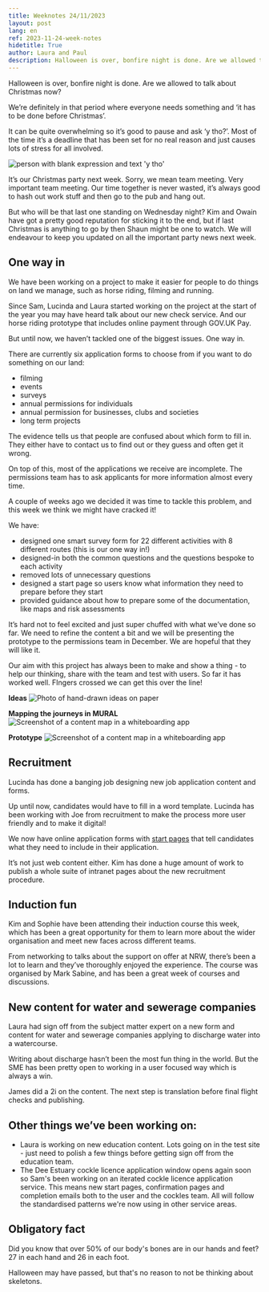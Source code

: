 ```yaml
---
title: Weeknotes 24/11/2023
layout: post
lang: en
ref: 2023-11-24-week-notes
hidetitle: True
author: Laura and Paul
description: Halloween is over, bonfire night is done. Are we allowed to talk about Christmas now?
---
```

Halloween is over, bonfire night is done. Are we allowed to talk about Christmas now?

We’re definitely in that period where everyone needs something and ‘it has to be done before Christmas’.

It can be quite overwhelming so it’s good to pause and ask ‘y tho?’. Most of the time it’s a deadline that has been set for no real reason and just causes lots of stress for all involved.

![person with blank expression and text 'y tho'](https://raw.githubusercontent.com/nrw-digital/week-notes/main/images/241123ytho.png?raw=true)

It’s our Christmas party next week. Sorry, we mean team meeting. Very important team meeting. Our time together is never wasted, it’s always good to hash out work stuff and then go to the pub and hang out. 

But who will be that last one standing on Wednesday night? Kim and Owain have got a pretty good reputation for sticking it to the end, but if last Christmas is anything to go by then Shaun might be one to watch. We will endeavour to keep you updated on all the important party news next week. 

## One way in 
We have been working on a project to make it easier for people to do things on land we manage, such as horse riding, filming and running. 

Since Sam, Lucinda and Laura started working on the project at the start of the year you may have heard talk about our new check service. And our horse riding prototype that includes online payment through GOV.UK Pay.

But until now, we haven’t tackled one of the biggest issues. One way in.

There are currently six application forms to choose from if you want to do something on our land:
+ filming 
+ events 
+ surveys
+ annual permissions for individuals
+ annual permission for businesses, clubs and societies
+ long term projects

The evidence tells us that people are confused about which form to fill in. They either have to contact us to find out or they guess and often get it wrong.

On top of this, most of the applications we receive are incomplete. The permissions team has to ask applicants for more information almost every time. 

A couple of weeks ago we decided it was time to tackle this problem, and this week we think we might have cracked it!

We have:
+ designed one smart survey form for 22 different activities with 8 different routes (this is our one way in!)
+ designed-in both the common questions and the questions bespoke to each activity
+ removed lots of unnecessary questions
+ designed a start page so users know what information they need to prepare before they start
+ provided guidance about how to prepare some of the documentation, like maps and risk assessments

It’s hard not to feel excited and just super chuffed with what we’ve done so far. We need to refine the content a bit and we will be presenting the prototype to the permissions team in December. We are hopeful that they will like it. 

Our aim with this project has always been to make and show a thing - to help our thinking, share with the team and test with users. So far it has worked well. FIngers crossed we can get this over the line!

**Ideas**
![Photo of hand-drawn ideas on paper](https://raw.githubusercontent.com/nrw-digital/week-notes/main/images/241123ideas.png?raw=true)

**Mapping the journeys in MURAL**
![Screenshot of a content map in a whiteboarding app](https://raw.githubusercontent.com/nrw-digital/week-notes/main/images/241123mappingjourneys.png?raw=true)

**Prototype**
![Screenshot of a content map in a whiteboarding app](https://raw.githubusercontent.com/nrw-digital/week-notes/main/images/241123prototype.png?raw=true)

## Recruitment 
Lucinda has done a banging job designing new job application content and forms. 

Up until now, candidates would have to fill in a word template. Lucinda has been working with Joe from recruitment to make the process more user friendly and to make it digital! 

We now have online application forms with [start pages](https://naturalresources.wales/about-us/jobs-apprenticeships-and-placements/jobs/apply-for-a-job/?lang=en) that tell candidates what they need to include in their application. 

It’s not just web content either. Kim has done a huge amount of work to publish a whole suite of intranet pages about the new recruitment procedure.

## Induction fun

Kim and Sophie have been attending their induction course this week, which has been a great opportunity for them to learn more about the wider organisation and meet new faces across different teams. 

From networking to talks about the support on offer at NRW, there’s been a lot to learn and they’ve thoroughly enjoyed the experience. The course was organised by Mark Sabine, and has been a great week of courses and discussions.

## New content for water and sewerage companies

Laura had sign off from the subject matter expert on a new form and content for water and sewerage companies applying to discharge water into a watercourse. 

Writing about discharge hasn’t been the most fun thing in the world. But the SME has been pretty open to working in a user focused way which is always a win. 

James did a 2i on the content. The next step is translation before final flight checks and publishing.

## Other things we’ve been working on:

+ Laura is working on new education content. Lots going on in the test site - just need to polish a few things before getting sign off from the education team.
+ The Dee Estuary cockle licence application window opens again soon so Sam's been working on an iterated cockle licence application service. This means new start pages, confirmation pages and completion emails both to the user and the cockles team. All will follow the standardised patterns we're now using in other service areas.

## Obligatory fact

Did you know that over 50% of our body's bones are in our hands and feet? 27 in each hand and 26 in each foot. 

Halloween may have passed, but that's no reason to not be thinking about skeletons.
